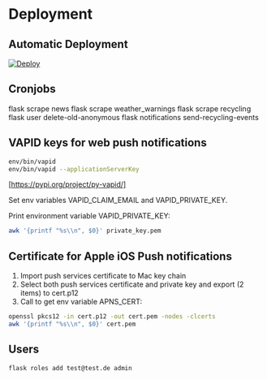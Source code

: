 # Deployment

## Automatic Deployment

[![Deploy](https://www.herokucdn.com/deploy/button.svg)](https://heroku.com/deploy?template=https://github.com/DanielGrams/cityservice)

## Cronjobs

flask scrape news
flask scrape weather_warnings
flask scrape recycling
flask user delete-old-anonymous
flask notifications send-recycling-events

## VAPID keys for web push notifications

```sh
env/bin/vapid
env/bin/vapid --applicationServerKey
```

[https://pypi.org/project/py-vapid/]

Set env variables VAPID_CLAIM_EMAIL and VAPID_PRIVATE_KEY.

Print environment variable VAPID_PRIVATE_KEY:

```sh
awk '{printf "%s\\n", $0}' private_key.pem
```

## Certificate for Apple iOS Push notifications

1. Import push services certificate to Mac key chain
2. Select both push services certificate and private key and export (2 items) to cert.p12
3. Call to get env variable APNS_CERT:

```sh
openssl pkcs12 -in cert.p12 -out cert.pem -nodes -clcerts
awk '{printf "%s\\n", $0}' cert.pem
```

## Users

```sh
flask roles add test@test.de admin
```
